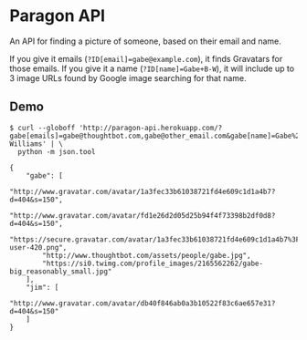 Paragon API
===========

An API for finding a picture of someone, based on their email and name.

If you give it emails (`?ID[email]=gabe@example.com`), it finds Gravatars for
those emails. If you give it a name (`?ID[name]=Gabe+B-W`), it will include up
to 3 image URLs found by Google image searching for that name.

Demo
----

    $ curl --globoff 'http://paragon-api.herokuapp.com/?gabe[emails]=gabe@thoughtbot.com,gabe@other_email.com&gabe[name]=Gabe%20Berke-Williams' | \
      python -m json.tool

    {
        "gabe": [
            "http://www.gravatar.com/avatar/1a3fec33b61038721fd4e609c1d1a4b7?d=404&s=150",
            "http://www.gravatar.com/avatar/fd1e26d2d05d25b94f4f73398b2df0d8?d=404&s=150",
            "https://secure.gravatar.com/avatar/1a3fec33b61038721fd4e609c1d1a4b7%3Fs%3D420%26d%3Dhttps://a248.e.akamai.net/assets.github.com%252Fimages%252Fgravatars%252Fgravatar-user-420.png",
            "http://www.thoughtbot.com/assets/people/gabe.jpg",
            "https://si0.twimg.com/profile_images/2165562262/gabe-big_reasonably_small.jpg"
        ],
        "jim": [
            "http://www.gravatar.com/avatar/db40f846ab0a3b10522f83c6ae657e31?d=404&s=150"
        ]
    }
